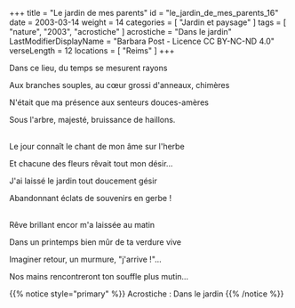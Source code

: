 +++
title = "Le jardin de mes parents"
id = "le_jardin_de_mes_parents_16"
date = 2003-03-14
weight = 14
categories = [ "Jardin et paysage" ]
tags = [ "nature", "2003", "acrostiche" ]
acrostiche = "Dans le jardin"
LastModifierDisplayName = "Barbara Post - Licence CC BY-NC-ND 4.0"
verseLength = 12
locations = [ "Reims" ]
+++

Dans ce lieu, du temps se mesurent rayons

Aux branches souples, au cœur grossi d'anneaux, chimères

N'était que ma présence aux senteurs douces-amères

Sous l'arbre, majesté, bruissance de haillons.

 \
Le jour connaît le chant de mon âme sur l'herbe

Et chacune des fleurs rêvait tout mon désir...

J'ai laissé le jardin tout doucement gésir

Abandonnant éclats de souvenirs en gerbe !

 \
Rêve brillant encor m'a laissée au matin

Dans un printemps bien mûr de ta verdure vive

Imaginer retour, un murmure, "j'arrive !"...

Nos mains rencontreront ton souffle plus mutin...

{{% notice style="primary" %}}
Acrostiche : Dans le jardin
{{% /notice %}}
